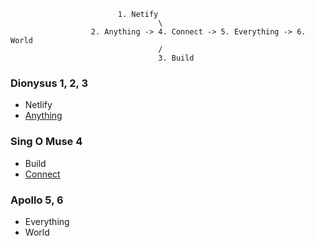                             1. Netify
                                     \
                      2. Anything -> 4. Connect -> 5. Everything -> 6. World
                                     /
                                     3. Build



### Dionysus 1, 2, 3
- Netlify
- [Anything](https://abikesa.github.io/apple/)
  
### Sing O Muse 4
- Build
- [Connect](https://www.netlify.com)
  
### Apollo 5, 6
- Everything
- World
